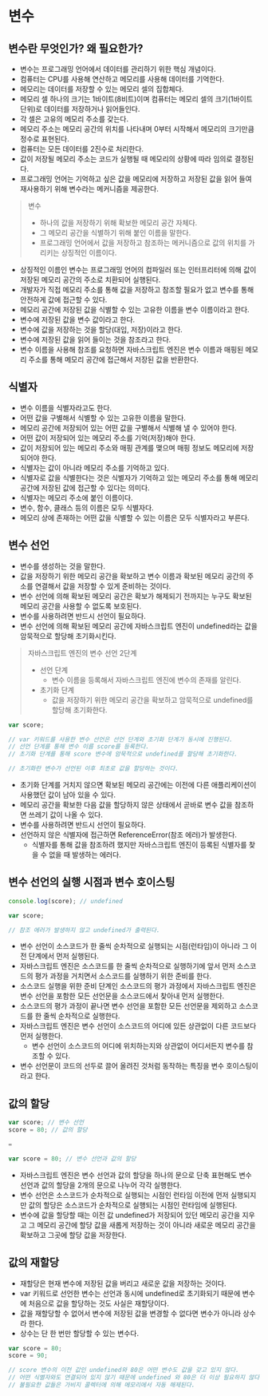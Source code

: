 # 변수

## 변수란 무엇인가? 왜 필요한가?

- 변수는 프로그래밍 언어에서 데이터를 관리하기 위한 핵심 개념이다.
- 컴퓨터는 CPU를 사용해 연산하고 메모리를 사용해 데이터를 기억한다.
- 메모리는 데이터를 저장할 수 있는 메모리 셀의 집합체다.
- 메모리 셀 하나의 크기는 1바이트(8비트)이며 컴퓨터는 메모리 셀의 크기(1바이트 단위)로 데이터를 저장하거나 읽어들인다.
- 각 셀은 고유의 메모리 주소를 갖는다.
- 메모리 주소는 메모리 공간의 위치를 나타내며 0부터 시작해서 메모리의 크기만큼 정수로 표현된다.
- 컴퓨터는 모든 데이터를 2진수로 처리한다.
- 값이 저장될 메모리 주소는 코드가 실행될 때 메모리의 상황에 따라 임의로 결정된다.
- 프로그래밍 언어는 기억하고 싶은 값을 메모리에 저장하고 저장된 값을 읽어 들여 재사용하기 위해 변수라는 메커니즘을 제공한다.

> 변수
>
> - 하나의 값을 저장하기 위해 확보한 메모리 공간 자체다.
> - 그 메모리 공간을 식별하기 위해 붙인 이름을 말한다.
> - 프로그래밍 언어에서 값을 저장하고 참조하는 메커니즘으로 값의 위치를 가리키는 상징적인 이름이다.

- 상징적인 이름인 변수는 프로그래밍 언어의 컴파일러 또는 인터프리터에 의해 값이 저장된 메모리 공간의 주소로 치환되어 실행된다.
- 개발자가 직접 메모리 주소를 통해 값을 저장하고 참조할 필요가 없고 변수를 통해 안전하게 값에 접근할 수 있다.
- 메모리 공간에 저장된 값을 식별할 수 있는 고유한 이름을 변수 이름이라고 한다.
- 변수에 저장된 값을 변수 값이라고 한다.
- 변수에 값을 저장하는 것을 할당(대입, 저장)이라고 한다.
- 변수에 저장된 값을 읽어 들이는 것을 참조라고 한다.
- 변수 이름을 사용해 참조를 요청하면 자바스크립트 엔진은 변수 이름과 매핑된 메모리 주소를 통해 메모리 공간에 접근해서 저장된 값을 반환한다.

## 식별자

- 변수 이름을 식별자라고도 한다.
- 어떤 값을 구별해서 식별할 수 있는 고유한 이름을 말한다.
- 메모리 공간에 저장되어 있는 어떤 값을 구별해서 식별해 낼 수 있어야 한다.
- 어떤 값이 저장되어 있는 메모리 주소를 기억(저장)해야 한다.
- 값이 저장되어 있는 메모리 주소와 매핑 관계를 맺으며 매핑 정보도 메모리에 저장되어야 한다.
- 식별자는 값이 아니라 메모리 주소를 기억하고 있다.
- 식별자로 값을 식별한다는 것은 식별자가 기억하고 있는 메모리 주소를 통해 메모리 공간에 저장된 값에 접근할 수 있다는 의미다.
- 식별자는 메모리 주소에 붙인 이름이다.
- 변수, 함수, 클래스 등의 이름은 모두 식별자다.
- 메모리 상에 존재하는 어떤 값을 식별할 수 있는 이름은 모두 식별자라고 부른다.

## 변수 선언

- 변수를 생성하는 것을 말한다.
- 값을 저장하기 위한 메모리 공간을 확보하고 변수 이름과 확보된 메모리 공간의 주소를 연결해서 값을 저장할 수 있게 준비하는 것이다.
- 변수 선언에 의해 확보된 메모리 공간은 확보가 해제되기 전까지는 누구도 확보된 메모리 공간을 사용할 수 없도록 보호된다.
- 변수를 사용하려면 반드시 선언이 필요하다.
- 변수 선언에 의해 확보된 메모리 공간에 자바스크립트 엔진이 undefined라는 값을 암묵적으로 할당해 초기화시킨다.

> 자바스크립트 엔진의 변수 선언 2단계
>
> - 선언 단계
>   - 변수 이름을 등록해서 자바스크립트 엔진에 변수의 존재를 알린다.
> - 초기화 단계
>   - 값을 저장하기 위한 메모리 공간을 확보하고 암묵적으로 undefined를 할당해 초기화한다.

```js
var score;

// var 키워드를 사용한 변수 선언은 선언 단계와 초기화 단계가 동시에 진행된다.
// 선언 단계를 통해 변수 이름 score를 등록한다.
// 초기화 단계를 통해 score 변수에 암묵적으로 undefined를 할당해 초기화한다.

// 초기화란 변수가 선언된 이후 최초로 값을 할당하는 것이다.
```

- 초기화 단계를 거치지 않으면 확보된 메모리 공간에는 이전에 다른 애플리케이션이 사용했던 값이 남아 있을 수 있다.
- 메모리 공간을 확보한 다음 값을 할당하지 않은 상태에서 곧바로 변수 값을 참조하면 쓰레기 값이 나올 수 있다.
- 변수를 사용하려면 반드시 선언이 필요하다.
- 선언하지 않은 식별자에 접근하면 ReferenceError(참조 에러)가 발생한다.
  - 식별자를 통해 값을 참조하려 했지만 자바스크립트 엔진이 등록된 식별자를 찾을 수 없을 때 발생하는 에러다.

## 변수 선언의 실행 시점과 변수 호이스팅

```js
console.log(score); // undefined

var score;

// 참조 에러가 발생하지 않고 undefined가 출력된다.
```

- 변수 선언이 소스코드가 한 줄씩 순차적으로 실행되는 시점(런타임)이 아니라 그 이전 단계에서 먼저 실행된다.
- 자바스크립트 엔진은 소스코드를 한 줄씩 순차적으로 실행하기에 앞서 먼저 소스코드의 평가 과정을 거치면서 소스코드를 실행하기 위한 준비를 한다.
- 소스코드 실행을 위한 준비 단계인 소스코드의 평가 과정에서 자바스크립트 엔진은 변수 선언을 포함한 모든 선언문을 소스코드에서 찾아내 먼저 실행한다.
- 소스코드의 평가 과정이 끝나면 변수 선언을 포함한 모든 선언문을 제외하고 소스코드를 한 줄씩 순차적으로 실행한다.
- 자바스크립트 엔진은 변수 선언이 소스코드의 어디에 있든 상관없이 다른 코드보다 먼저 실행한다.
  - 변수 선언이 소스코드의 어디에 위치하는지와 상관없이 어디서든지 변수를 참조할 수 있다.
- 변수 선언문이 코드의 선두로 끌어 올려진 것처럼 동작하는 특징을 변수 호이스팅이라고 한다.

## 값의 할당

```js
var score; // 변수 선언
score = 80; // 값의 할당

=

var score = 80; // 변수 선언과 값의 할당
```

- 자바스크립트 엔진은 변수 선언과 값의 할당을 하나의 문으로 단축 표현해도 변수 선언과 값의 할당을 2개의 문으로 나누어 각각 실행한다.
- 변수 선언은 소스코드가 순차적으로 실행되는 시점인 런타임 이전에 먼저 실행되지만 값의 할당은 소스코드가 순차적으로 실행되는 시점인 런타임에 실행된다.
- 변수에 값을 할당할 때는 이전 값 undefined가 저장되어 있던 메모리 공간을 지우고 그 메모리 공간에 할당 값을 새롭게 저장하는 것이 아니라 새로운 메모리 공간을 확보하고 그곳에 할당 값을 저장한다.

## 값의 재할당

- 재할당은 현재 변수에 저장된 값을 버리고 새로운 값을 저장하는 것이다.
- var 키워드로 선언한 변수는 선언과 동시에 undefined로 초기화되기 때문에 변수에 처음으로 값을 할당하는 것도 사실은 재할당이다.
- 값을 재할당할 수 없어서 변수에 저장된 값을 변경할 수 없다면 변수가 아니라 상수라 한다.
- 상수는 단 한 번만 할당할 수 있는 변수다.

```js
var score = 80;
score = 90;

// score 변수의 이전 값인 undefined와 80은 어떤 변수도 값을 갖고 있지 않다.
// 어떤 식별자와도 연결되어 있지 않기 때문에 undefined 와 80은 더 이상 필요하지 않다.
// 불필요한 값들은 가비지 콜렉터에 의해 메모리에서 자동 해제된다.
```
